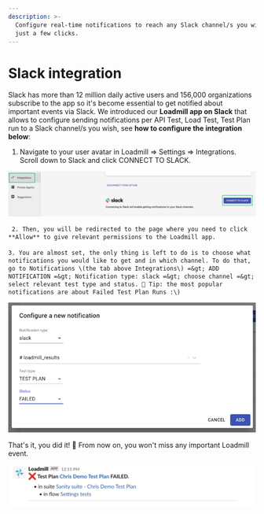 ```yaml
---
description: >-
  Configure real-time notifications to reach any Slack channel/s you wish in
  just a few clicks.
---
```


# Slack integration

Slack has more than 12 million daily active users and 156,000 organizations subscribe to the app so it's become essential to get notified about important events via Slack. We introduced our **Loadmill app on Slack** that allows to configure sending notifications per API Test, Load Test, Test Plan run to a Slack channel/s you wish, see **how to configure the integration** **below**:

1. Navigate to your user avatar in Loadmill =&gt; Settings =&gt; Integrations. Scroll down to Slack and click CONNECT TO SLACK.

![Connect Loadmill to your Slack workspace](../.gitbook/assets/screenshot-2021-07-14t115720.407.png)

     2. Then, you will be redirected to the page where you need to click **Allow** to give relevant permissions to the Loadmill app.

    3. You are almost set, the only thing is left to do is to choose what notifications you would like to get and in which channel. To do that, go to Notifications \(the tab above Integrations\) =&gt; ADD NOTIFICATION =&gt; Notification type: slack =&gt; choose channel =&gt; select relevant test type and status. 🧠 Tip: the most popular notifications are about Failed Test Plan Runs :\)

![](../.gitbook/assets/screen-shot-2021-07-14-at-12.10.10.png)

That's it, you did it! 🎉 From now on, you won't miss any important Loadmill event.

![Loadmill notification in Slack](../.gitbook/assets/screen-shot-2021-07-14-at-12.16.21.png)











